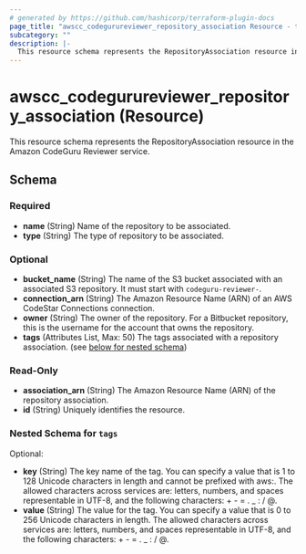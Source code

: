 ```yaml
---
# generated by https://github.com/hashicorp/terraform-plugin-docs
page_title: "awscc_codegurureviewer_repository_association Resource - terraform-provider-awscc"
subcategory: ""
description: |-
  This resource schema represents the RepositoryAssociation resource in the Amazon CodeGuru Reviewer service.
---
```


# awscc_codegurureviewer_repository_association (Resource)

This resource schema represents the RepositoryAssociation resource in the Amazon CodeGuru Reviewer service.



<!-- schema generated by tfplugindocs -->
## Schema

### Required

- **name** (String) Name of the repository to be associated.
- **type** (String) The type of repository to be associated.

### Optional

- **bucket_name** (String) The name of the S3 bucket associated with an associated S3 repository. It must start with `codeguru-reviewer-`.
- **connection_arn** (String) The Amazon Resource Name (ARN) of an AWS CodeStar Connections connection.
- **owner** (String) The owner of the repository. For a Bitbucket repository, this is the username for the account that owns the repository.
- **tags** (Attributes List, Max: 50) The tags associated with a repository association. (see [below for nested schema](#nestedatt--tags))

### Read-Only

- **association_arn** (String) The Amazon Resource Name (ARN) of the repository association.
- **id** (String) Uniquely identifies the resource.

<a id="nestedatt--tags"></a>
### Nested Schema for `tags`

Optional:

- **key** (String) The key name of the tag. You can specify a value that is 1 to 128 Unicode characters in length and cannot be prefixed with aws:. The allowed characters across services are: letters, numbers, and spaces representable in UTF-8, and the following characters: + - = . _ : / @.
- **value** (String) The value for the tag. You can specify a value that is 0 to 256 Unicode characters in length. The allowed characters across services are: letters, numbers, and spaces representable in UTF-8, and the following characters: + - = . _ : / @.


